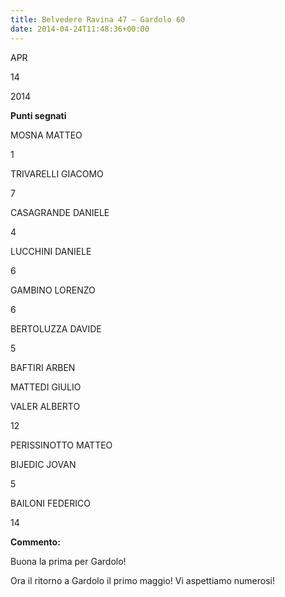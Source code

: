 ```yaml
---
title: Belvedere Ravina 47 – Gardolo 60
date: 2014-04-24T11:48:36+00:00
---
```

APR

14

2014

**Punti segnati**

MOSNA MATTEO

1

TRIVARELLI GIACOMO

7

CASAGRANDE DANIELE

4

LUCCHINI DANIELE

6

GAMBINO LORENZO

6

BERTOLUZZA DAVIDE

5

BAFTIRI ARBEN

MATTEDI GIULIO

VALER ALBERTO

12

PERISSINOTTO MATTEO

BIJEDIC JOVAN

5

BAILONI FEDERICO

14

**Commento:**

Buona la prima per Gardolo!

Ora il ritorno a Gardolo il primo maggio! Vi aspettiamo numerosi!
